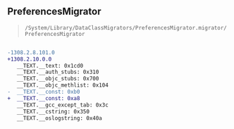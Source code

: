 ## PreferencesMigrator

> `/System/Library/DataClassMigrators/PreferencesMigrator.migrator/PreferencesMigrator`

```diff

-1308.2.8.101.0
+1308.2.10.0.0
   __TEXT.__text: 0x1cd0
   __TEXT.__auth_stubs: 0x310
   __TEXT.__objc_stubs: 0x700
   __TEXT.__objc_methlist: 0x104
-  __TEXT.__const: 0xb0
+  __TEXT.__const: 0xa8
   __TEXT.__gcc_except_tab: 0x3c
   __TEXT.__cstring: 0x350
   __TEXT.__oslogstring: 0x40a

```
